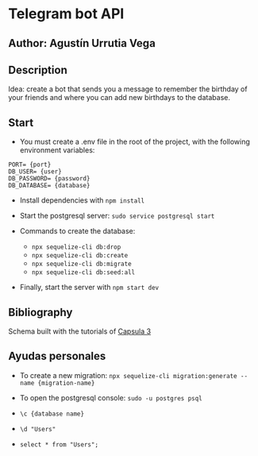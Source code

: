 # Telegram bot API

## Author: Agustín Urrutia Vega

## Description

Idea: create a bot that sends you a message to remember the birthday of your friends and where you can add new birthdays to the database.

## Start

- You must create a .env file in the root of the project, with the following environment variables:

```
PORT= {port}
DB_USER= {user}
DB_PASSWORD= {password}
DB_DATABASE= {database}
```

- Install dependencies with `npm install`
- Start the postgresql server: `sudo service postgresql start`
- Commands to create the database:

  - `npx sequelize-cli db:drop`
  - `npx sequelize-cli db:create`
  - `npx sequelize-cli db:migrate`
  - `npx sequelize-cli db:seed:all`

- Finally, start the server with `npm start dev`

## Bibliography

Schema built with the tutorials of [Capsula 3](https://cursos.canvas.uc.cl/courses/39221/files/5753437/download?download_frd=1)

## Ayudas personales

- To create a new migration: `npx sequelize-cli migration:generate --name {migration-name}`

- To open the postgresql console: `sudo -u postgres psql`
- `\c {database name}`
- `\d "Users"`
- `select * from "Users";`
